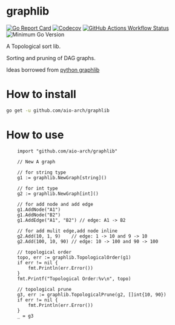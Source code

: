 # graphlib
[![Go Report Card](https://goreportcard.com/badge/github.com/aio-arch/graphlib)](https://goreportcard.com/report/github.com/aio-arch/graphlib)
[![Codecov](https://img.shields.io/codecov/c/github/aio-arch/graphlib?style=flat-square&logo=codecov)](https://app.codecov.io/gh/aio-arch/graphlib)
[![GitHub Actions Workflow Status](https://img.shields.io/github/actions/workflow/status/aio-arch/graphlib/go.yml)](https://github.com/aio-arch/graphlib/actions)
![Minimum Go Version](https://img.shields.io/badge/go-%3E%3D1.18-30dff3?style=flat-square&logo=go)

A Topological sort lib.

Sorting and pruning of DAG graphs.

Ideas borrowed from [python graphlib](https://github.com/python/cpython/blob/3.14/Lib/graphlib.py)

# How to install
```bash
go get -u github.com/aio-arch/graphlib
```

# How to use
```golang
    import "github.com/aio-arch/graphlib"

    // New A graph

	// for string type
	g1 := graphlib.NewGraph[string]()

	// for int type
	g2 := graphlib.NewGraph[int]()

	// for add node and add edge
	g1.AddNode("A1")
	g1.AddNode("B2")
	g1.AddEdge("A1", "B2") // edge: A1 -> B2

	// for add mulit edge,add node inline
	g2.Add(10, 1, 9)    // edge: 1 -> 10 and 9 -> 10
	g2.Add(100, 10, 90) // edge: 10 -> 100 and 90 -> 100

	// topological order
	topo, err := graphlib.TopologicalOrder(g1)
	if err != nil {
		fmt.Println(err.Error())
	}
	fmt.Printf("Topological Order:%v\n", topo)

	// topological prune
	g3, err := graphlib.TopologicalPrune(g2, []int{10, 90})
	if err != nil {
		fmt.Println(err.Error())
	}
	_ = g3

```
